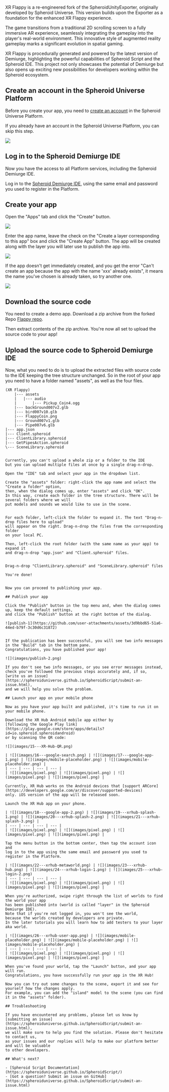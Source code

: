 XR Flappy is a re-engineered fork of the SpheroidUnityExporter, originally developed by Spheroid Universe. This version builds upon the Exporter as a foundation for the enhanced XR Flappy experience.

The game transitions from a traditional 2D scrolling screen to a fully immersive AR experience, seamlessly integrating the gameplay into the player's real-world environment. This innovative style of augmented reality gameplay marks a significant evolution in spatial gaming.

XR Flappy is procedurally generated and powered by the latest version of Demiurge, highlighting the powerful capabilities of Spheroid Script and the Spheroid IDE. This project not only showcases the potential of Demiurge but also opens up exciting new possibilities for developers working within the Spheroid ecosystem.

## Create an account in the Spheroid Universe Platform

Before you create your app, you need to 
[create an account](https://spheroiduniverse.io/marketplace/register) in the Spheroid Universe Platform.

If you already have an account in the Spheroid Universe Platform, you can skip this step.

![](images/01---marketplace-register.png)

## Log in to the Spheroid Demiurge IDE

Now you have the access to all Platform services, including the Spheroid Demiurge IDE. 

Log in to the [Spheroid Demiurge IDE](https://demiurge.spheroiduniverse.io/ide), 
using the same email and password you used to register in the Platform.

## Create your app

Open the "Apps" tab and click the "Create" button. 

![](images/02---create-app-1.png)

Enter the app name, leave the check on the "Create a layer corresponding to this app" box 
and click the "Create App" button. The app will be created along with the layer you will later 
use to publish the app into.

![](images/03---create-app-2.png)

If the app doesn't get immediately created, and you get the error 
"Can't create an app because the app with the name 'xxx' already exists", 
it means the name you've chosen is already taken, so try another one.

![](images/04---create-app-error.png)

## Download the source code

You need to create a demo app. 
Download a zip archive from the forked Repo [Flappy repo](https://github.com/sim248/SpheroidUnityExporter).

Then extract contents of the zip archive. You're now all set to upload the source code to your app!

## Upload the source code to Spheroid Demiurge IDE

Now, what you need to do is to upload the extracted files with source code to the IDE 
keeping the tree structure unchanged. 
So in the root of your app you need to have a folder named "assets",
as well as the four files.

```
(XR Flappy)
    |--- assets
    |   |--- audio
    |       |--- Pickup_Coin4.ogg
    |--- backGround007v2.glb
    |--- bird007v10.glb
    |--- FlappyCoin.png
    |--- Ground007v1.glb
    |--- Pipe007v6.glb
|--- app.json
|--- Client.spheroid
|--- ClientLibrary.spheroid
|--- GetPipesAction.spheroid
\--- SceneLibrary.spheroid


Currently, you can't upload a whole zip or a folder to the IDE 
but you can upload multiple files at once by a single drag-n-drop.

Open the "IDE" tab and select your app in the dropdown list.

Create the "assets" folder: right-click the app name and select the "Create a folder" option, 
then, when the dialog comes up, enter "assets" and click "OK". 
In this way, create each folder in the tree structure. There will be several folders where we will
put models and sounds we would like to use in the scene.


For each folder, left-click the folder to expand it. The text "Drag-n-drop files here to upload" 
will appear on the right. Drag-n-drop the files from the corresponding folder 
on your local PC.

Then, left-click the root folder (with the same name as your app) to expand it 
and drag-n-drop "app.json" and "Client.spheroid" files.


Drag-n-drop "ClientLibrary.spheroid" and "SceneLibrary.spheroid" files

You're done!


Now you can proceed to publishing your app.

## Publish your app

Click the "Publish" button in the top menu and, when the dialog comes up, keep the default settings, 
and click the "Publish" button at the right bottom of the dialog.

![publish-1](https://github.com/user-attachments/assets/3d9bbd65-51a6-44ed-b79f-3c30d6c31872)


If the publication has been successful, you will see two info messages in the "Build" tab in the bottom pane. 
Congratulations, you have published your app!

![](images/publish-2.png)

If you don't see two info messages, or you see error messages instead, 
check you've followed the previous steps accurately and, if so, 
[write us an issue](https://spheroiduniverse.github.io/SpheroidScript/submit-an-issue.html), 
and we will help you solve the problem.

## Launch your app on your mobile phone

Now as you have your app built and published, it's time to run it on your mobile phone.

Download the XR Hub Android mobile app either by 
[following the Google Play link](https://play.google.com/store/apps/details?id=io.spheroid.spheroidandroid) 
or by scanning the QR code:

![](images/15---XR-Hub-QR.png)

| ![](images/16---google-search.png) | ![](images/17---google-app-1.png) | ![](images/mobile-placeholder.png) | ![](images/mobile-placeholder.png) |
| --- | --- | --- | --- |
| ![](images/pixel.png) | ![](images/pixel.png) | ![](images/pixel.png) | ![](images/pixel.png) |

Currently, XR Hub works on the Android devices that [support ARCore](https://developers.google.com/ar/discover/supported-devices) 
only. iOS version of the app will be released soon.

Launch the XR Hub app on your phone.

| ![](images/18---google-app-2.png) | ![](images/19---xrhub-splash-1.png) | ![](images/20---xrhub-splash-2.png) | ![](images/21---xrhub-splash-3.png) |
| --- | --- | --- | --- |
| ![](images/pixel.png) | ![](images/pixel.png) | ![](images/pixel.png) | ![](images/pixel.png) |

Tap the menu button in the bottom center, then tap the account icon and 
log in to the app using the same email and password you used to register in the Platform.

| ![](images/22---xrhub-metaworld.png) | ![](images/23---xrhub-hub.png) | ![](images/24---xrhub-login-1.png) | ![](images/25---xrhub-login-2.png)
| --- | --- | --- | --- |
| ![](images/pixel.png) | ![](images/pixel.png) | ![](images/pixel.png) | ![](images/pixel.png) |

When you're authorized, swipe right through the list of worlds to find the world your app 
has been published into (world is called "layer" in the Spheroid Demiurge IDE). 
Note that if you're not logged in, you won't see the world, 
because the worlds created by developers are private. 
In the later tutorials you will learn how to add testers to your layer aka world.

| ![](images/26---xrhub-user-app.png) | ![](images/mobile-placeholder.png) | ![](images/mobile-placeholder.png) | ![](images/mobile-placeholder.png) |
| --- | --- | --- | --- |
| ![](images/pixel.png) | ![](images/pixel.png) | ![](images/pixel.png) | ![](images/pixel.png) |

When you've found your world, tap the "Launch" button, and your app will run.
Congratulations, you have successfully run your app in the XR Hub! 

Now you can try out some changes to the scene, export it and see for yourself how the changes apply.
For example, you can add the "island" model to the scene (you can find it in the "assets" folder).

## Troubleshooting

If you have encountered any problems, please let us know by 
[submitting an issue](https://spheroiduniverse.github.io/SpheroidScript/submit-an-issue.html), 
we will make sure to help you find the solution. Please don't hesitate to contact us, 
as your issues and our replies will help to make our platform better and will be valuable 
to other developers.

## What's next?

- [Spheroid Script Documentation](https://spheroiduniverse.github.io/SpheroidScript/)
- [Got a question? Submit an issue on GitHub](https://spheroiduniverse.github.io/SpheroidScript/submit-an-issue.html)


